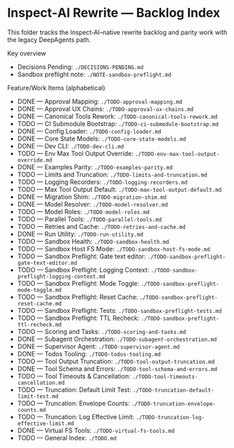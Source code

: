 # Inspect‑AI Rewrite — Backlog Index

This folder tracks the Inspect‑AI–native rewrite backlog and parity work with the legacy DeepAgents path.

Key overview
- Decisions Pending: `./DECISIONS-PENDING.md`
- Sandbox preflight note: `./NOTE-sandbox-preflight.md`

Feature/Work Items (alphabetical)
- DONE — Approval Mapping: `./TODO-approval-mapping.md`
- DONE — Approval UX Chains: `./TODO-approval-ux-chains.md`
- DONE — Canonical Tools Rework: `./TODO-canonical-tools-rework.md`
- TODO — CI Submodule Bootstrap: `./TODO-ci-submodule-bootstrap.md`
- DONE — Config Loader: `./TODO-config-loader.md`
- DONE — Core State Models: `./TODO-core-state-models.md`
- DONE — Dev CLI: `./TODO-dev-cli.md`
- TODO — Env Max Tool Output Override: `./TODO-env-max-tool-output-override.md`
- DONE — Examples Parity: `./TODO-examples-parity.md`
- TODO — Limits and Truncation: `./TODO-limits-and-truncation.md`
- TODO — Logging Recorders: `./TODO-logging-recorders.md`
- TODO — Max Tool Output Default: `./TODO-max-tool-output-default.md`
- DONE — Migration Shim: `./TODO-migration-shim.md`
- DONE — Model Resolver: `./TODO-model-resolver.md`
- TODO — Model Roles: `./TODO-model-roles.md`
- TODO — Parallel Tools: `./TODO-parallel-tools.md`
- TODO — Retries and Cache: `./TODO-retries-and-cache.md`
- DONE — Run Utility: `./TODO-run-utility.md`
- TODO — Sandbox Health: `./TODO-sandbox-health.md`
- TODO — Sandbox Host FS Mode: `./TODO-sandbox-host-fs-mode.md`
- TODO — Sandbox Preflight: Gate text editor: `./TODO-sandbox-preflight-gate-text-editor.md`
- TODO — Sandbox Preflight: Logging Context: `./TODO-sandbox-preflight-logging-context.md`
- TODO — Sandbox Preflight: Mode Toggle: `./TODO-sandbox-preflight-mode-toggle.md`
- TODO — Sandbox Preflight: Reset Cache: `./TODO-sandbox-preflight-reset-cache.md`
- TODO — Sandbox Preflight: Tests: `./TODO-sandbox-preflight-tests.md`
- TODO — Sandbox Preflight: TTL Recheck: `./TODO-sandbox-preflight-ttl-recheck.md`
- TODO — Scoring and Tasks: `./TODO-scoring-and-tasks.md`
- DONE — Subagent Orchestration: `./TODO-subagent-orchestration.md`
- DONE — Supervisor Agent: `./TODO-supervisor-agent.md`
- DONE — Todos Tooling: `./TODO-todos-tooling.md`
- TODO — Tool Output Truncation: `./TODO-tool-output-truncation.md`
- DONE — Tool Schema and Errors: `./TODO-tool-schema-and-errors.md`
- TODO — Tool Timeouts & Cancellation: `./TODO-tool-timeouts-cancellation.md`
- TODO — Truncation: Default Limit Test: `./TODO-truncation-default-limit-test.md`
- TODO — Truncation: Envelope Counts: `./TODO-truncation-envelope-counts.md`
- TODO — Truncation: Log Effective Limit: `./TODO-truncation-log-effective-limit.md`
- DONE — Virtual FS Tools: `./TODO-virtual-fs-tools.md`
- TODO — General Index: `./TODO.md`
